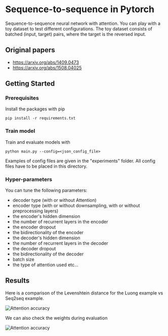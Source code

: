 # Sequence-to-sequence in Pytorch

Sequence-to-sequence neural network with attention. You can play with a toy dataset to test different configurations.
The toy dataset consists of batched (input, target) pairs, where the target is the reversed input.

## Original papers

* https://arxiv.org/abs/1409.0473
* https://arxiv.org/abs/1508.04025

## Getting Started


### Prerequisites

Install the packages with pip

```
pip install -r requirements.txt
```

### Train model

Train and evaluate models with

```
python main.py --config=<json_config_file>
```
Examples of config files are given in the "experiments" folder. All config files have to be placed in this directory.
### Hyper-parameters

You can tune the following parameters:

* decoder type (with or without Attention)
* encoder type (with or without downsampling, with or without preprocessing layers)
* the encoder's hidden dimension
* the number of recurrent layers in the encoder
* the encoder dropout
* the bidirectionality of the encoder
* the decoder's hidden dimension
* the number of recurrent layers in the decoder
* the decoder dropout
* the bidirectionality of the decoder
* batch size
* the type of attention used
etc...

## Results

Here is a comparison of the Levenshtein distance for the Luong example vs Seq2seq example.

![Attention accuracy](https://github.com/b-etienne/Seq2seq-PyTorch/experiments/acc_attention.png)

We can also check the weights during evaluation

![Attention accuracy](https://github.com/b-etienne/Seq2seq-PyTorch/experiments/att2.PNG)
